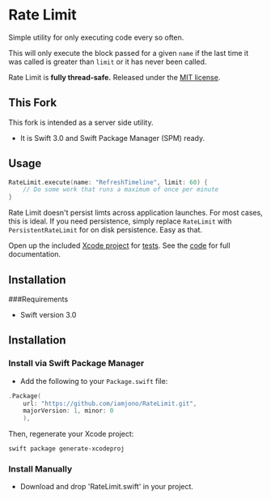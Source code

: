 # Rate Limit

Simple utility for only executing code every so often.

This will only execute the block passed for a given `name` if the last time it was called is greater than `limit` or it has never been called.

Rate Limit is **fully thread-safe.** Released under the [MIT license](LICENSE).

## This Fork

This fork is intended as a server side utility. 

* It is Swift 3.0 and Swift Package Manager (SPM) ready.


## Usage

``` swift
RateLimit.execute(name: "RefreshTimeline", limit: 60) {
    // Do some work that runs a maximum of once per minute
}
```

Rate Limit doesn't persist limts across application launches. For most cases, this is ideal. If you need persistence, simply replace `RateLimit` with `PersistentRateLimit` for on disk persistence. Easy as that.

Open up the included [Xcode project](RateLimit.xcodeproj) for [tests](Tests). See the [code](RateLimit/RateLimit.swift) for full documentation.


## Installation

###Requirements

- Swift version 3.0


## Installation

### Install via Swift Package Manager

* Add the following to your `Package.swift` file:

``` swift
.Package(
    url: "https://github.com/iamjono/RateLimit.git", 
    majorVersion: 1, minor: 0
    ),
```

Then, regenerate your Xcode project:

```
swift package generate-xcodeproj
```

### Install Manually

- Download and drop 'RateLimit.swift' in your project.



